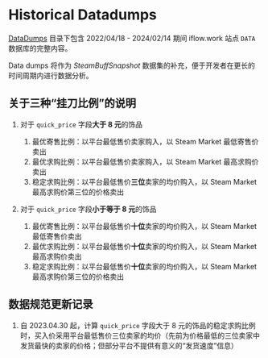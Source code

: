 # Historical Datadumps

[DataDumps](https://github.com/EricZhu-42/SteamTradingSiteTracker-Data/tree/main/DataDumps) 目录下包含 2022/04/18 - 2024/02/14 期间 iflow.work 站点 `DATA` 数据库的完整内容。

Data dumps 将作为 _SteamBuffSnapshot_ 数据集的补充，便于开发者在更长的时间周期内进行数据分析。

## 关于三种“挂刀比例”的说明

1. 对于 `quick_price` 字段**大于 8 元**的饰品

    1. 最优寄售比例：以平台最低售价卖家购入，以 Steam Market 最低寄售价卖出
    2. 最优求购比例：以平台最低售价卖家购入，以 Steam Market 最高求购价卖出
    3. 稳定求购比例：以平台最低售价**三位**卖家的均价购入，以 Steam Market 最高求购价第三位的价格卖出

2. 对于 `quick_price` 字段**小于等于 8 元**的饰品
    1. 最优寄售比例：以平台最低售价**十位**卖家的均价购入，以 Steam Market 最低寄售价卖出
    2. 最优求购比例：以平台最低售价**十位**卖家的均价购入，以 Steam Market 最高求购价卖出
    3. 稳定求购比例：以平台最低售价**十位**卖家的均价购入，以 Steam Market 最高求购价第三位的价格卖出

## 数据规范更新记录

1. 自 2023.04.30 起，计算 `quick_price` 字段大于 8 元的饰品的稳定求购比例时，买入价采用平台最低售价三位卖家的均价（先前为价格最低的三位卖家中发货最快的卖家的价格；但部分平台不提供有意义的“发货速度”信息）
